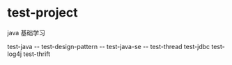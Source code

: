 # test-project
java 基础学习

test-java
  -- test-design-pattern
  -- test-java-se
  -- test-thread
test-jdbc
test-log4j
test-thrift  